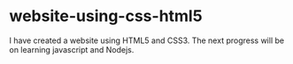 # website-using-css-html5
I have created a website using HTML5 and CSS3. The next progress will be on learning javascript and Nodejs.
